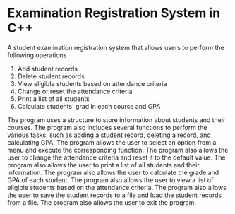 # Examination Registration System in C++
A student examination registration system that allows users to perform the following operations
1. Add student records
2. Delete student records
3. View eligible students based on attendance criteria
4. Change or reset the attendance criteria
5. Print a list of all students
6. Calculate students' grad in each course and GPA

The program uses a structure to store information about students and their courses. The program also includes several functions to perform the various tasks, such as adding a student record, deleting a record, and calculating GPA. The program allows the user to select an option from a menu and execute the corresponding function. The program also allows the user to change the attendance criteria and reset it to the default value. The program also allows the user to print a list of all students and their information. The program also allows the user to calculate the grade and GPA of each student. The program also allows the user to view a list of eligible students based on the attendance criteria. The program also allows the user to save the student records to a file and load the student records from a file. The program also allows the user to exit the program. 